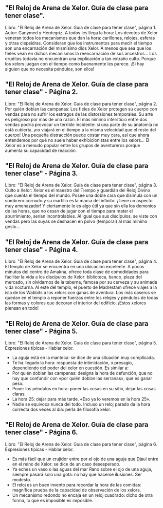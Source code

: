 ## "El Reloj de Arena de Xelor. Guía de clase para tener clase".
Libro: "El Reloj de Arena de Xelor. Guía de clase para tener clase", página 1.
Autor: Ganymed y Herdegriz.
A todos les llega la hora: Los devotos de Xelor veneran todos los mecanismos que dan la hora: carillones, relojes, esferas y otras clepsidras. Consideran que los instrumentos para medir el tiempo son una encarnación del mismísimo dios Xelor. A menos que sea que los fieles vean en dichos mecanismos la reencarnación de sus ancestros... Los eruditos todavía no encuentran una explicación a tan extraño culto. Porque los xelors juegan con el tiempo como buenamente les parece. ¡Si hay alguien que no necesita péndulos, son ellos!

## "El Reloj de Arena de Xelor. Guía de clase para tener clase" - Página 2.
Libro: "El Reloj de Arena de Xelor. Guía de clase para tener clase", página 2.
Por quién doblan las campanas: Los fieles de Xelor protegen su cuerpo con vendas para no sufrir los estragos de las distorsiones temporales. Su arte es peligroso por más de una razón. El más mínimo intersticio entre dos vendas podría provocar un terrible incidente: si una parte de su anatomía no está cubierta, ¡no viajará en el tiempo a la misma velocidad que el resto del cuerpo! Una pequeña distracción puede costar muy cara, así que ahora entendemos por qué no suele haber exhibicionistas entre los xelors...
El Xelor es a menudo popular entre los grupos de aventureros porque aumenta su capacidad de reacción.

## "El Reloj de Arena de Xelor. Guía de clase para tener clase" - Página 3.
Libro: "El Reloj de Arena de Xelor. Guía de clase para tener clase", página 3.
Culto a Xelor: Xelor es el maestro del Tiempo y guardián del Reloj Divino que cuenta el tiempo del mundo. Posee una doble cara que disimula con un sombrero cornudo y su martillo es la marca del infinito.
¡Tiene un aspecto muy amenazador! Y ciertamente le es algo útil ya que sin ella los demonios de las horas, que no cesan de jugar con el tiempo para matar el aburrimiento, serían incontrolables. Al igual que sus discípulos, se viste con vendas pero las suyas se deshacen en polvo (temporal) al más mínimo gesto...

## "El Reloj de Arena de Xelor. Guía de clase para tener clase" - Página 4.
Libro: "El Reloj de Arena de Xelor. Guía de clase para tener clase", página 4.
El templo de Xelor se encuentra en una ubicación excelente. A pocos minutos del centro de Amakna, ofrece toda clase de comodidades para facilitar la vida a los discípulos de Xelor: biblioteca, banco, plaza del mercado, sin olvidarnos de la taberna, famosa por su cerveza y su animada vida nocturna. Al este del templo, el puerto de Madrestam ofrece viajes a la isla de los Wabbits a los xelors con ganas de aventura. Los más caseros se quedan en el templo a reponer fuerzas entre los relojes y péndulos de todas las formas y colores que decoran el interior del edificio. ¡Estos xelores piensan en todo!

## "El Reloj de Arena de Xelor. Guía de clase para tener clase" - Página 5.
Libro: "El Reloj de Arena de Xelor. Guía de clase para tener clase", página 5.
Expresiones típicas - Hablar xelor.
- La aguja está en la manteca: se dice de una situación muy complicada.
- Te ha llegado la hora: respuesta de intimidación, o presagio, dependiendo del poder del xelor en cuestión. Es similar a:
- Por quién doblan las campanas: designa la hora de defunción, que no hay que confundir con «por quién doblan las serranas», que es ganar peso.
- Poner los péndulos en hora: poner las cosas en su sitio, dejar las cosas claras.
- La hora 25: dejar para más tarde. «Eso ya lo veremos en la hora 25».
- Nadie se equivoca nunca del todo. Incluso un reloj parado da la hora correcta dos veces al día: perla de filosofía xelor.

## "El Reloj de Arena de Xelor. Guía de clase para tener clase" - Página 6.
Libro: "El Reloj de Arena de Xelor. Guía de clase para tener clase", página 6.
Expresiones típicas - Hablar xelor.
- Es más fácil que un crujidor entre por el ojo de una aguja que Djaul entre en el reino de Xelor: se dice de un caso desesperado.
- Ya eches un vaso o las aguas del mar Rano sobre el ojo de una aguja, siempre pasará solo una gota: no hay que hacerse ilusiones. Ser modesto.
- El reloj es un buen invento para recordar la hora de las comidas: magnífica prueba de la capacidad de observación de los xelors.
- Un mecanismo redondo no encaja en un reloj cuadrado: dicho de otra forma, lo que es imposible es imposible.